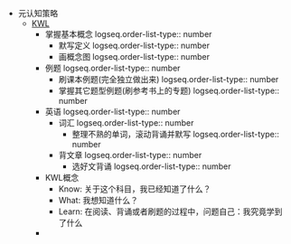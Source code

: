 - 元认知策略
	- [KWL](https://www.zhihu.com/question/19746041/answer/577968025)
		- 掌握基本概念
		  logseq.order-list-type:: number
			- 默写定义
			  logseq.order-list-type:: number
			- 画概念图
			  logseq.order-list-type:: number
		- 例题
		  logseq.order-list-type:: number
			- 刷课本例题(完全独立做出来)
			  logseq.order-list-type:: number
			- 掌握其它题型例题(刷参考书上的专题)
			  logseq.order-list-type:: number
		- 英语
		  logseq.order-list-type:: number
			- 词汇
			  logseq.order-list-type:: number
				- 整理不熟的单词，滚动背诵并默写
				  logseq.order-list-type:: number
			- 背文章
			  logseq.order-list-type:: number
				- 选好文背诵
				  logseq.order-list-type:: number
		- KWL概念
			- Know: 关于这个科目，我已经知道了什么？
			- What: 我想知道什么？
			- Learn: 在阅读、背诵或者刷题的过程中，问题自己：我究竟学到了什么
		-